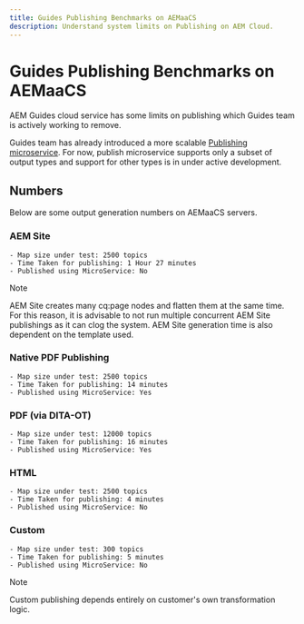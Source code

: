 ```yaml
---
title: Guides Publishing Benchmarks on AEMaaCS
description: Understand system limits on Publishing on AEM Cloud.
---
```


# Guides Publishing Benchmarks on AEMaaCS

AEM Guides cloud service has some limits on publishing which Guides team is actively working to remove.

Guides team has already introduced a more scalable [Publishing microservice](publish-microservice-architecture-and-performance.md). For now, publish microservice supports only a subset of output types and support for other types is in under active development.

## Numbers

Below are some output generation numbers on AEMaaCS servers.

### AEM Site

    - Map size under test: 2500 topics
    - Time Taken for publishing: 1 Hour 27 minutes
    - Published using MicroService: No
>[!NOTE]
>
> AEM Site creates many cq:page nodes and flatten them at the same time.
> For this reason, it is advisable to not run multiple concurrent AEM Site publishings as it can clog the system.
> AEM Site generation time is also dependent on the template used.

### Native PDF Publishing

    - Map size under test: 2500 topics
    - Time Taken for publishing: 14 minutes
    - Published using MicroService: Yes

### PDF (via DITA-OT)

    - Map size under test: 12000 topics
    - Time Taken for publishing: 16 minutes
    - Published using MicroService: Yes

### HTML

    - Map size under test: 2500 topics
    - Time Taken for publishing: 4 minutes
    - Published using MicroService: No

### Custom

    - Map size under test: 300 topics
    - Time Taken for publishing: 5 minutes
    - Published using MicroService: No

>[!NOTE]
>
> Custom publishing depends entirely on customer's own transformation logic.

